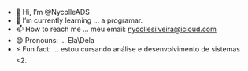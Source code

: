 - 👋 Hi, I’m @NycolleADS
- 🌱 I’m currently learning ... a programar.
- 📫 How to reach me ... meu email: nycollesilveira@icloud.com
- 😄 Pronouns: ... Ela\Dela
- ⚡ Fun fact: ... estou cursando análise e desenvolvimento de sistemas <2.

<!---
NycolleADS/NycolleADS is a ✨ special ✨ repository because its `README.md` (this file) appears on your GitHub profile.
You can click the Preview link to take a look at your changes.
--->


